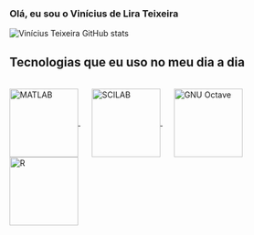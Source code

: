 ### Olá, eu sou o Vinícius de Lira Teixeira

![Vinícius Teixeira GitHub stats](https://github-readme-stats.vercel.app/api?username=vteixeira007&show_icons=true&theme=highcontrast)

## Tecnologias que eu uso no meu dia a dia

<div style="display: inline_block"><br/>
  <a href="https://www.mathworks.com/products/matlab.html" target="_blank" style="margin-right: 20px;">
    <img align="center" alt="MATLAB" src="https://upload.wikimedia.org/wikipedia/commons/2/21/Matlab_Logo.png" width="120"/>
  </a>
  <a href="https://www.scilab.org/" target="_blank" style="margin-right: 20px;">
    <img align="center" alt="SCILAB" src="https://upload.wikimedia.org/wikipedia/commons/b/b1/Scilab_Logo.png" width="120"/>
  </a>
  <a href="https://www.gnu.org/software/octave/" target="_blank" style="margin-right: 20px;">
    <img align="center" alt="GNU Octave" src="https://upload.wikimedia.org/wikipedia/commons/9/91/Octave_logo.svg" width="120"/>
  </a>
  <a href="https://www.r-project.org/" target="_blank" style="margin-right: 20px;">
    <img align="center" alt="R" src="https://upload.wikimedia.org/wikipedia/commons/c/c1/Rlogo.png" width="120"/>
  </a>
</div>




